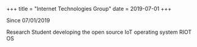 +++
title = "Internet Technologies Group"
date = 2019-07-01
+++

Since 07/01/2019

Research Student developing the open source IoT operating system RIOT OS